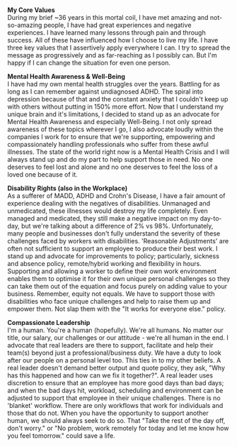 <p>
    <br>
    <strong>My Core Values</strong>
    <br>
    During my brief ~36 years in this mortal coil, I have met amazing and not-so-amazing people, I have had great experiences and negative experiences. I have learned many lessons through pain and through success. All of these have influenced how I choose to live my life. I have three key values that I assertively apply everywhere I can. I try to spread the message as progressively and as far-reaching as I possibly can. But I'm happy if I can change the situation for even one person.
</p>
<p>
    <strong>Mental Health Awareness & Well-Being</strong>
    <br>
    I have had my own mental health struggles over the years. Battling for as long as I can remember against undiagnosed ADHD. The spiral into depression because of that and the constant anxiety that I couldn't keep up with others without putting in 150% more effort. Now that I understand my unique brain and it's limitations, I decided to stand up as an advocate for Mental Health Awareness and especially Well-Being. I not only spread awareness of these topics wherever I go, I also advocate loudly within the companies I work for to ensure that we're supporting, empowering and compassionately handling professionals who suffer from these awful illnesses. The state of the world right now is a Mental Health Crisis and I will always stand up and do my part to help support those in need. No one deserves to feel lost and alone and no one deserves to feel the loss of a loved one because of it.
</p>
<p>
    <strong>Disability Rights (also in the Workplace)</strong>
    <br>
    As a sufferer of MADD, ADHD and Crohn's Disease, I have a fair amount of experience dealing with the negatives of disabilities. Unmanaged and unmedicated, these illnesses would destroy my life completely. Even managed and medicated, they still make a negative impact on my day-to-day, but we're talking about a difference of 2% vs 98%. Unfortunately, many people and businesses don't fully understand the severity of these challenges faced by workers with disabilities. 'Reasonable Adjustments' are often not sufficient to support an employee to produce their best work. I stand up and advocate for improvements to policy; particularly, sickness and absence policy, remote/hybrid working and flexibility in hours. Supporting and allowing a worker to define their own work environment enables them to optimise it for their own unique personal challenges so they can take them out of the equation and focus purely on adding value to your business. Remember, equity not equals. We have to support those with disabilities who face unique challenges and help to raise them up and empower them. Not slap them with the "It works for everyone else." policy.
</p>
<p>
    <strong>Compassionate Leadership</strong>
    <br>
    I'm a human. You're a human (hopefully). We're all humans. No matter our title, our salary, our challenges or our attitude - we're all human in the end. I advocate that real leaders are there to support, facilitate and help their team(s) beyond just a professional/business duty. We have a duty to look after our people on a personal level too. This ties in to my other beliefs. A real leader doesn't demand better output and quote policy, they ask, "Why has this happened and how can we fix it together?". A real leader uses discretion to ensure that an employee has more good days than bad days; and when the bad days hit, workload, scheduling and environment can be adjusted to support that employee in their unique challenges. There is no 'blanket' workflow. There are only workflows that work for individuals and those that do not. When you have the opportunity to support another human, we should always seek to do so. That "Take the rest of the day off, don't worry." or "No problem, work remotely for today and let me know how you feel tomorrow." could save a life.
</p>
